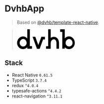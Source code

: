 # DvhbApp

> Based on [@dvhb/template-react-native](https://github.com/dvhb/template-react-native).

> ![logo](./app-logo.svg)

## Stack

- React Native `0.61.5`
- TypeScript `3.7.4`
- redux `^4.0.4`
- typesafe-actions `^4.4.2`
- react-navigation `^3.11.1`
